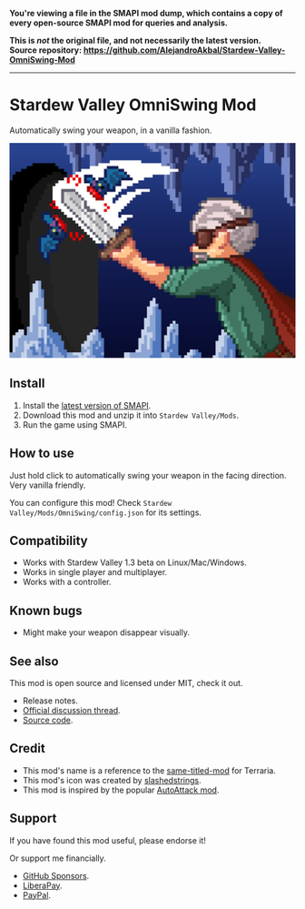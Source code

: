**You're viewing a file in the SMAPI mod dump, which contains a copy of every open-source SMAPI mod
for queries and analysis.**

**This is _not_ the original file, and not necessarily the latest version.**  
**Source repository: https://github.com/AlejandroAkbal/Stardew-Valley-OmniSwing-Mod**

----

# Stardew Valley OmniSwing Mod

Automatically swing your weapon, in a vanilla fashion.

![Header](resources/img/icon.png)

## Install

1. Install the [latest version of SMAPI](https://smapi.io).
1. Download this mod and unzip it into `Stardew Valley/Mods`.
1. Run the game using SMAPI.

## How to use

Just hold click to automatically swing your weapon in the facing direction. Very vanilla friendly.

You can configure this mod!
Check `Stardew Valley/Mods/OmniSwing/config.json` for its settings.

## Compatibility

- Works with Stardew Valley 1.3 beta on Linux/Mac/Windows.
- Works in single player and multiplayer.
- Works with a controller.

## Known bugs

- Might make your weapon disappear visually.

## See also

This mod is open source and licensed under MIT, check it out.

- Release notes.
- [Official discussion thread](https://www.nexusmods.com/stardewvalley/mods/7877?tab=posts).
- [Source code](https://github.com/AlejandroAkbal/Stardew-Valley-OmniSwing-Mod).

## Credit

- This mod's name is a reference to the [same-titled-mod](https://github.com/gardenappl/OmniSwing) for Terraria.
- This mod's icon was created by [slashedstrings](https://www.deviantart.com/slashedstrings).
- This mod is inspired by the popular [AutoAttack mod](https://www.nexusmods.com/stardewvalley/mods/7258).

## Support

If you have found this mod useful, please endorse it!

Or support me financially.

- [GitHub Sponsors](https://redirect.akbal.dev/github/sponsor).
- [LiberaPay](https://redirect.akbal.dev/liberapay).
- [PayPal](https://redirect.akbal.dev/paypal).
